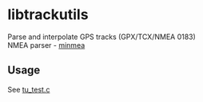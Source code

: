 # libtrackutils
Parse and interpolate GPS tracks (GPX/TCX/NMEA 0183)  
NMEA parser - [minmea](https://github.com/kosma/minmea)
## Usage
See [tu_test.c](./tu_test.c)
